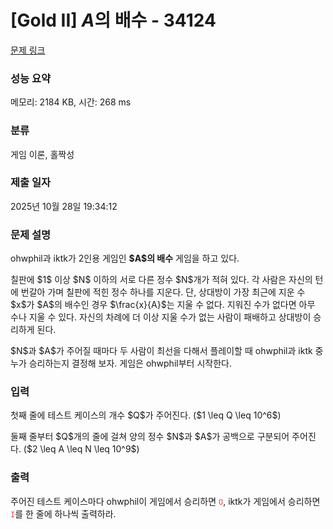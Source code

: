 # [Gold II] $A$의 배수 - 34124 

[문제 링크](https://www.acmicpc.net/problem/34124) 

### 성능 요약

메모리: 2184 KB, 시간: 268 ms

### 분류

게임 이론, 홀짝성

### 제출 일자

2025년 10월 28일 19:34:12

### 문제 설명

<p>ohwphil과 iktk가 2인용 게임인 <strong>$A$의 배수</strong> 게임을 하고 있다.</p>

<p>칠판에 $1$ 이상 $N$ 이하의 서로 다른 정수 $N$개가 적혀 있다. 각 사람은 자신의 턴에 번갈아 가며 칠판에 적힌 정수 하나를 지운다. 단, 상대방이 가장 최근에 지운 수 $x$가 $A$의 배수인 경우 $\frac{x}{A}$는 지울 수 없다. 지워진 수가 없다면 아무 수나 지울 수 있다. 자신의 차례에 더 이상 지울 수가 없는 사람이 패배하고 상대방이 승리하게 된다.</p>

<p>$N$과 $A$가 주어질 때마다 두 사람이 최선을 다해서 플레이할 때 ohwphil과 iktk 중 누가 승리하는지 결정해 보자. 게임은 ohwphil부터 시작한다.</p>

### 입력 

 <p>첫째 줄에 테스트 케이스의 개수 $Q$가 주어진다. ($1 \leq Q \leq 10^6$)</p>

<p>둘째 줄부터 $Q$개의 줄에 걸쳐 양의 정수 $N$과 $A$가 공백으로 구분되어 주어진다. ($2 \leq A \leq N \leq 10^9$)</p>

### 출력 

 <p>주어진 테스트 케이스마다 ohwphil이 게임에서 승리하면 <span style="color:#e74c3c;"><code>O</code></span>, iktk가 게임에서 승리하면 <span style="color:#e74c3c;"><code>I</code></span>를 한 줄에 하나씩 출력하라.</p>

